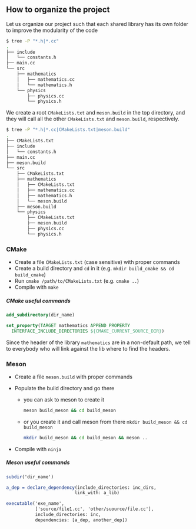 ## How to organize the project

Let us organize our project such that each shared library has its own folder to improve the modularity of the code

```bash
$ tree -P "*.h|*.cc"
.
├── include
│   └── constants.h
├── main.cc
└── src
    ├── mathematics
    │   ├── mathematics.cc
    │   └── mathematics.h
    └── physics
        ├── physics.cc
        └── physics.h
```

We create a root `CMakeLists.txt` and `meson.build` in the top directory, and they will call all the other `CMakeLists.txt` and `meson.build`, respectively.

```bash
$ tree -P "*.h|*.cc|CMakeLists.txt|meson.build"
.
├── CMakeLists.txt
├── include
│   └── constants.h
├── main.cc
├── meson.build
└── src
    ├── CMakeLists.txt
    ├── mathematics
    │   ├── CMakeLists.txt
    │   ├── mathematics.cc
    │   ├── mathematics.h
    │   └── meson.build
    ├── meson.build
    └── physics
        ├── CMakeLists.txt
        ├── meson.build
        ├── physics.cc
        └── physics.h

```



### CMake

- Create a file `CMakeLists.txt` (case sensitive) with proper commands
- Create a build directory and `cd` in it (e.g. `mkdir build_cmake && cd build_cmake`)
- Run `cmake /path/to/CMakeLists.txt` (e.g. `cmake ..`) 
- Compile with `make`

##### CMake useful commands

```cmake
add_subdirectory(dir_name)

set_property(TARGET mathematics APPEND PROPERTY
  INTERFACE_INCLUDE_DIRECTORIES ${CMAKE_CURRENT_SOURCE_DIR})
```

Since the header of the library `mathematics` are in a non-default path, we tell to everybody who will link against the lib where to find the headers. 

### Meson

- Create a file `meson.build` with proper commands

- Populate the build directory and go there

  - you can ask to meson to create it 

    ```bash
    meson build_meson && cd build_meson
    ```

  - or you create it and call meson from there `mkdir build_meson && cd build_meson`

    ```bash
    mkdir build_meson && cd build_meson && meson ..
    ```

- Compile with `ninja`

##### Meson useful commands

```cmake
subdir('dir_name')

a_dep = declare_dependency(include_directories: inc_dirs,
                          link_with: a_lib)
```

```cmake
executable('exe_name', 
           ['source/file1.cc', 'other/suource/file.cc'], 
           include_directories: inc,
           dependencies: [a_dep, another_dep])
```



